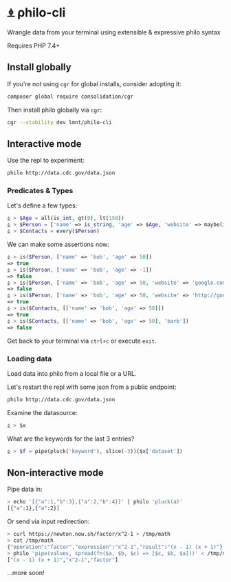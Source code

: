 # ⍎ ρhilo-cli

Wrangle data from your terminal using extensible &amp; expressive philo syntax

Requires PHP 7.4+

## Install globally

If you're not using `cgr` for global installs, consider adopting it:

```bash
composer global require consolidation/cgr
```

Then install philo globally via `cgr`:

```bash
cgr --stability dev lmnt/philo-cli
```

## Interactive mode

Use the repl to experiment:

```bash
philo http://data.cdc.gov/data.json
```

### Predicates & Types

Let's define a few types:

```php
⏂ > $Age = all(is_int, gt(0), lt(150))
⏂ > $Person = ['name' => is_string, 'age' => $Age, 'website' => maybe(is_url)]
⏂ > $Contacts = every($Person)
```

We can make some assertions now:

```php
⏂ > is($Person, ['name' => 'bob', 'age' => 50])
=> true
⏂ > is($Person, ['name' => 'bob', 'age' => -1])
=> false
⏂ > is($Person, ['name' => 'bob', 'age' => 50, 'website' => 'google.com'])
=> false
⏂ > is($Person, ['name' => 'bob', 'age' => 50, 'website' => 'http://google.com'])
=> true
⏂ > is($Contacts, [['name' => 'bob', 'age' => 50]])
=> true
⏂ > is($Contacts, [['name' => 'bob', 'age' => 50], 'barb'])
=> false
```

Get back to your terminal via `ctrl+c` or execute `exit`.

### Loading data

Load data into philo from a local file or a URL.

Let's restart the repl with some json from a public endpoint:

```bash
philo http://data.cdc.gov/data.json
```

Examine the datasource:

```php
⏂ > $x
```

What are the keywords for the last 3 entries?

```php
⏂ > $f = pipe(pluck('keyword'), slice(-3))($x['dataset'])
```

## Non-interactive mode

Pipe data in:

```bash
> echo '[{"a":1,"b":3},{"a":2,"b":4}]' | philo 'pluck(a)'
[{"a":1},{"a":2}]
```

Or send via input redirection:

```bash
> curl https://newton.now.sh/factor/x^2-1 > /tmp/math
> cat /tmp/math                                                           
{"operation":"factor","expression":"x^2-1","result":"(x - 1) (x + 1)"}
> philo 'pipe(values, spread(fn($a, $b, $c) => [$c, $b, $a]))' < /tmp/math
["(x - 1) (x + 1)","x^2-1","factor"]
```

...more soon!
